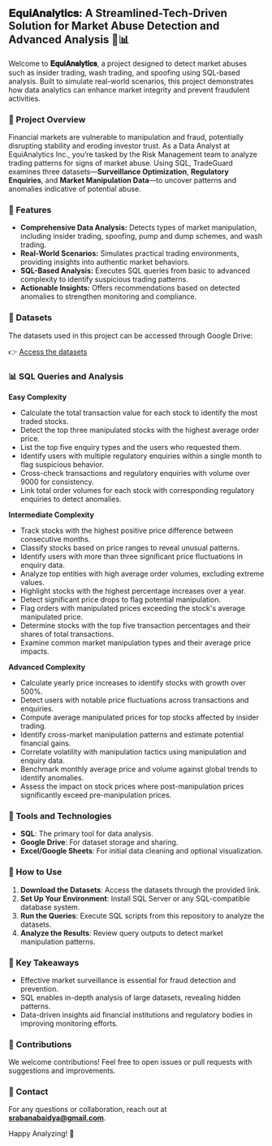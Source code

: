 ## 𝐄𝐪𝐮𝐢𝐀𝐧𝐚𝐥𝐲𝐭𝐢𝐜𝐬: A Streamlined-Tech-Driven Solution for Market Abuse Detection and Advanced Analysis 🚨📊



Welcome to **𝐄𝐪𝐮𝐢𝐀𝐧𝐚𝐥𝐲𝐭𝐢𝐜𝐬**, a project designed to detect market abuses such as insider trading, wash trading, and spoofing using SQL-based analysis. Built to simulate real-world scenarios, this project demonstrates how data analytics can enhance market integrity and prevent fraudulent activities.

### 📘 Project Overview
Financial markets are vulnerable to manipulation and fraud, potentially disrupting stability and eroding investor trust. As a Data Analyst at EquiAnalytics Inc., you’re tasked by the Risk Management team to analyze trading patterns for signs of market abuse. Using SQL, TradeGuard examines three datasets—**Surveillance Optimization**, **Regulatory Enquiries**, and **Market Manipulation Data**—to uncover patterns and anomalies indicative of potential abuse.

### 🚀 Features
- **Comprehensive Data Analysis:** Detects types of market manipulation, including insider trading, spoofing, pump and dump schemes, and wash trading.
- **Real-World Scenarios:** Simulates practical trading environments, providing insights into authentic market behaviors.
- **SQL-Based Analysis:** Executes SQL queries from basic to advanced complexity to identify suspicious trading patterns.
- **Actionable Insights:** Offers recommendations based on detected anomalies to strengthen monitoring and compliance.

### 📂 Datasets
The datasets used in this project can be accessed through Google Drive:

👉 [Access the datasets](https://drive.google.com/drive/folders/1ozDW3-iX_8DAAh-BXsyNp9MNn5BesFDa?usp=drive_link)

### 📊 SQL Queries and Analysis

**Easy Complexity**
- Calculate the total transaction value for each stock to identify the most traded stocks.
- Detect the top three manipulated stocks with the highest average order price.
- List the top five enquiry types and the users who requested them.
- Identify users with multiple regulatory enquiries within a single month to flag suspicious behavior.
- Cross-check transactions and regulatory enquiries with volume over 9000 for consistency.
- Link total order volumes for each stock with corresponding regulatory enquiries to detect anomalies.

**Intermediate Complexity**
- Track stocks with the highest positive price difference between consecutive months.
- Classify stocks based on price ranges to reveal unusual patterns.
- Identify users with more than three significant price fluctuations in enquiry data.
- Analyze top entities with high average order volumes, excluding extreme values.
- Highlight stocks with the highest percentage increases over a year.
- Detect significant price drops to flag potential manipulation.
- Flag orders with manipulated prices exceeding the stock's average manipulated price.
- Determine stocks with the top five transaction percentages and their shares of total transactions.
- Examine common market manipulation types and their average price impacts.

**Advanced Complexity**
- Calculate yearly price increases to identify stocks with growth over 500%.
- Detect users with notable price fluctuations across transactions and enquiries.
- Compute average manipulated prices for top stocks affected by insider trading.
- Identify cross-market manipulation patterns and estimate potential financial gains.
- Correlate volatility with manipulation tactics using manipulation and enquiry data.
- Benchmark monthly average price and volume against global trends to identify anomalies.
- Assess the impact on stock prices where post-manipulation prices significantly exceed pre-manipulation prices.

### 🧰 Tools and Technologies
- **SQL**: The primary tool for data analysis.
- **Google Drive**: For dataset storage and sharing.
- **Excel/Google Sheets**: For initial data cleaning and optional visualization.

### 📝 How to Use
1. **Download the Datasets**: Access the datasets through the provided link.
2. **Set Up Your Environment**: Install SQL Server or any SQL-compatible database system.
3. **Run the Queries**: Execute SQL scripts from this repository to analyze the datasets.
4. **Analyze the Results**: Review query outputs to detect market manipulation patterns.

### 🎯 Key Takeaways
- Effective market surveillance is essential for fraud detection and prevention.
- SQL enables in-depth analysis of large datasets, revealing hidden patterns.
- Data-driven insights aid financial institutions and regulatory bodies in improving monitoring efforts.

### 📢 Contributions
We welcome contributions! Feel free to open issues or pull requests with suggestions and improvements.

### 📧 Contact
For any questions or collaboration, reach out at **srabanabaidya@gmail.com**.

Happy Analyzing! 🌟

